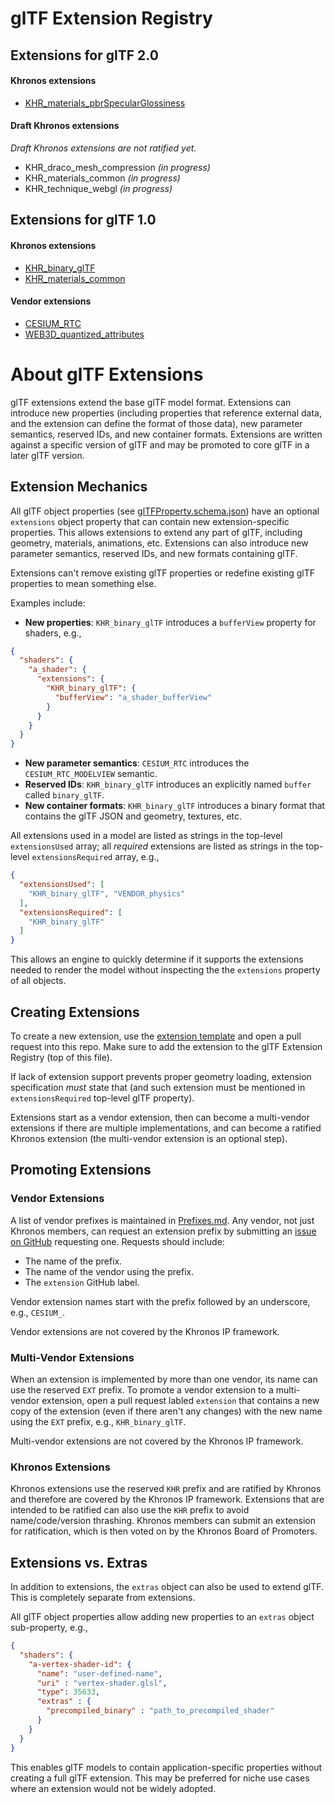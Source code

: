 # glTF Extension Registry

## Extensions for glTF 2.0

#### Khronos extensions
* [KHR_materials_pbrSpecularGlossiness](2.0/Khronos/KHR_materials_pbrSpecularGlossiness/README.md)

#### Draft Khronos extensions
_Draft Khronos extensions are not ratified yet._
* KHR_draco_mesh_compression *(in progress)*
* KHR_materials_common *(in progress)*
* KHR_technique_webgl *(in progress)*

## Extensions for glTF 1.0

#### Khronos extensions
* [KHR_binary_glTF](1.0/Khronos/KHR_binary_glTF/README.md)
* [KHR_materials_common](1.0/Khronos/KHR_materials_common/README.md)

#### Vendor extensions

* [CESIUM_RTC](1.0/Vendor/CESIUM_RTC/README.md)
* [WEB3D_quantized_attributes](1.0/Vendor/WEB3D_quantized_attributes/README.md)

# About glTF Extensions

glTF extensions extend the base glTF model format.  Extensions can introduce new properties (including properties that reference external data, and the extension can define the format of those data), new parameter semantics, reserved IDs, and new container formats.  Extensions are written against a specific version of glTF and may be promoted to core glTF in a later glTF version. 

## Extension Mechanics

All glTF object properties (see [glTFProperty.schema.json](https://github.com/KhronosGroup/glTF/blob/master/specification/schema/glTFProperty.schema.json)) have an optional `extensions` object property that can contain new extension-specific properties.  This allows extensions to extend any part of glTF, including geometry, materials, animations, etc.  Extensions can also introduce new parameter semantics, reserved IDs, and new formats containing glTF.

Extensions can't remove existing glTF properties or redefine existing glTF properties to mean something else.

Examples include:
* **New properties**: `KHR_binary_glTF` introduces a `bufferView` property for shaders, e.g.,
```json
{
  "shaders": {
    "a_shader": {
      "extensions": {
        "KHR_binary_glTF": {
          "bufferView": "a_shader_bufferView"
        }
      }
    }
  }
}
```
* **New parameter semantics**: `CESIUM_RTC` introduces the `CESIUM_RTC_MODELVIEW` semantic.
* **Reserved IDs**: `KHR_binary_glTF` introduces an explicitly named `buffer` called `binary_glTF`.
* **New container formats**: `KHR_binary_glTF` introduces a binary format that contains the glTF JSON and geometry, textures, etc.

All extensions used in a model are listed as strings in the top-level `extensionsUsed` array; all _required_ extensions are listed as strings in the top-level `extensionsRequired` array, e.g.,
```json
{
  "extensionsUsed": [
    "KHR_binary_glTF", "VENDOR_physics"
  ],
  "extensionsRequired": [
    "KHR_binary_glTF"
  ]
}
```
This allows an engine to quickly determine if it supports the extensions needed to render the model without inspecting the the `extensions` property of all objects.

## Creating Extensions

To create a new extension, use the [extension template](Template.md) and open a pull request into this repo.  Make sure to add the extension to the glTF Extension Registry (top of this file).

If lack of extension support prevents proper geometry loading, extension specification _must_ state that (and such extension must be mentioned in `extensionsRequired` top-level glTF property).  

Extensions start as a vendor extension, then can become a multi-vendor extensions if there are multiple implementations, and can become a ratified Khronos extension (the multi-vendor extension is an optional step).

## Promoting Extensions

### Vendor Extensions

A list of vendor prefixes is maintained in [Prefixes.md](Prefixes.md).  Any vendor, not just Khronos members, can request an extension prefix by submitting an [issue on GitHub](https://github.com/KhronosGroup/glTF/issues/new) requesting one.  Requests should include:
* The name of the prefix.
* The name of the vendor using the prefix.
* The `extension` GitHub label.

Vendor extension names start with the prefix followed by an underscore, e.g., `CESIUM_`.

Vendor extensions are not covered by the Khronos IP framework.

### Multi-Vendor Extensions

When an extension is implemented by more than one vendor, its name can use the reserved `EXT` prefix.  To promote a vendor extension to a multi-vendor extension, open a pull request labled `extension` that contains a new copy of the extension (even if there aren't any changes) with the new name using the `EXT` prefix, e.g., `KHR_binary_glTF`.

Multi-vendor extensions are not covered by the Khronos IP framework.

### Khronos Extensions

Khronos extensions use the reserved `KHR` prefix and are ratified by Khronos and therefore are covered by the Khronos IP framework.  Extensions that are intended to be ratified can also use the `KHR` prefix to avoid name/code/version thrashing.  Khronos members can submit an extension for ratification, which is then voted on by the Khronos Board of Promoters.

## Extensions vs. Extras

In addition to extensions, the `extras` object can also be used to extend glTF.  This is completely separate from extensions.

All glTF object properties allow adding new properties to an `extras` object sub-property, e.g.,
```json
{
  "shaders": {
    "a-vertex-shader-id": {
      "name": "user-defined-name",
      "uri" : "vertex-shader.glsl",
      "type": 35633,
      "extras" : {
        "precompiled_binary" : "path_to_precompiled_shader"
      }
    }
  }
}
```
This enables glTF models to contain application-specific properties without creating a full glTF extension.  This may be preferred for niche use cases where an extension would not be widely adopted.
